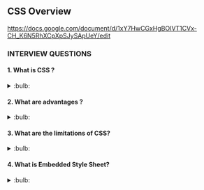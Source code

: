 ## CSS Overview

https://docs.google.com/document/d/1xY7HwCGxHgBOIVT1CVx-CH_K6N5RhXCpXpSJySApUeY/edit

### INTERVIEW QUESTIONS

#### 1. What is CSS ?

<details>
<summary>:bulb:</summary>
CSS stands for Cascading Style Sheet. It determines the how the website or content shown/looked.
</details>

#### 2. What are advantages ?

<details>
<summary>:bulb:</summary>
1. Separation of content from presentation - CSS provides a way to present the same content in multiple presentation formats in mobile or desktop or laptop.<br>
2. Easy to maintain - CSS, built effectively can be used to change the look and feel complete by making small changes. To make a global change, simply change the style, and all elements in all the web pages will be updated automatically. <br>
3. Bandwidth - Used effectively, the style sheets will be stored in the browser cache and they can be used on multiple pages, without having to download again. <br>
4. Accessibility <br>
</details>

#### 3. What are the limitations of CSS?

<details>
<summary>:bulb:</summary>
1. Browser compatibility <br>
2. Cross browser issue <br>
3. There is no parent selector <br>
</details>

#### 4. What is Embedded Style Sheet?

<details>
<summary>:bulb:</summary>
We can embed the whole style elements in html document using <style>  tag.

```CSS
<style>    
body {    
    background-color: linen;    
}    
h1 {    
    color: red;    
    margin-left: 80px;    
}     
</style>    
       
```
</details>

#### 5. What are the advantages of Embedded Style Sheets?

<details>
<summary>:bulb:</summary>
1. It is posible to create classes for use on multiple tag types in the document. <br>
2. Under complex situations, selector and grouping methods can be used to apply styles.<br>
3. No extra downloads are required to import the information. <br>
</details>

#### 6. What is a CSS selector?

<details>
<summary>:bulb:</summary>
1. CSS Element Selector <br>
2. CSS Id Selector <br>
3. CSS Class Selector <br>
4. CSS Universal Selector <br>
5. CSS Group Selector <br>
</details>

#### 7. Name some CSS style components.

<details>
<summary>:bulb:</summary>
1. Selector <br>
2. Property <br>
3. value <br>
</details>

#### 8. What is the use of CSS Opacity?

<details>
<summary>:bulb:</summary>
The css properity is used to specify the transparency of an element . (Opacity is defined as the degree to which light is allowed to travel through an object.)

``` css
<style>    
img.trans {    
    opacity: 0.4;    
    filter: alpha(opacity=40); /* For IE8 and earlier */    
}    
</style>   
```
</details>

#### 9. Explain universal selector.

<details>
<summary>:bulb:</summary>
It matches elements of any type. An asterish("*") is ususally denoted as universal selector.

``` css
<style>    
* {    
   color: green;    
   font-size: 20px;    
}     
</style>  
```
</details>

#### 10. Name the property for controlling the image repetition of the background.

<details>
<summary>:bulb:</summary>
The background-repeat property controlls the repetition of image.
</details>

#### 11. Name the property for controlling the image position in the background.

<details>
<summary>:bulb:</summary>
The background-position property controlls the position of image.

``` css
background: white url('good-morning.jpg');  
background-repeat: no-repeat;  
background-attachment: fixed;  
background-position: center;  
/*center/top/bottom/left/right*/ 
```
</details>

#### 12. Name the property for controlling the image scroll in the background.

<details>
<summary>:bulb:</summary>
The background-attachment property controlls the image scroll in the background.
</details>

#### 13. What is the difference between class selectors and id selectors?

<details>
<summary>:bulb:</summary>
An overall block is given to class selector while id selectors take only a single element differing from other elements.
**CSS Class Selector**

``` css
<style>    
.center {    
    text-align: center;    
    color: blue;    
}    
</style>  
```

**CSS id selector**

``` css
<style>    
#para1 {    
    text-align: center;    
    color: blue;    
}    
</style> 
```   
</details>

#### 14. What are the advantages of External Style Sheets?

<details>
<summary>:bulb:</summary>
1. You can create classes for reusing it in many documents. <br>
2. By using it, you can control the styles of multiple documents from one file. <br>
3. In complex situations, you can use selectors and grouping methods to apply styles. <br>
</details>

#### 15. What RWD?

<details>
<summary>:bulb:</summary>
Responsive Web Design. This technique is used to display the website on different devices like, mobiles, tablets, laptops, desktop.
</details>

#### 16. What is css box model and its elements.

<details>
<summary>:bulb:</summary>
CSS box model is used to define the design and layout of elements of css. <br>

![image](https://user-images.githubusercontent.com/75599178/184180252-64816840-f292-4582-ad53-154781e5df70.png)

1. Margin - It removes the area around border. It is transparent.<br>
2. Border - It represents area around padding .<br>
3. Padding - It removes the area around the content. It i stransparent.<br>
4. Content - It represents like text, images.
</details>

#### 17. What is the float property of css ? 

<details>
<summary>:bulb:</summary>
The css float property is used to move the image to the right or left along with the texts to be wrapped around it.

![image](https://user-images.githubusercontent.com/75599178/184190114-853751d8-1fc9-4d8f-a721-679ea179185b.png)

</details>

#### 18. What is thye purpose of z-index?

<details>
<summary>:bulb:</summary>
The z-index helps to specify the stack order of elements in that may overlap one another. The z-index value is zero , it may  either positive or negative. 
</details>

#### 19. What is CSS Preprocesor ? What are Sass, Less and Stylus?

<details>
<summary>:bulb:</summary>
Css preprocessor is a tool used to extend the basic functionality of default vanilla css through its own scripting language. It helps to use complex logical syntax like variables, functions,mixins.<br><br>

##### SASS :
SASS is the acronym for "Syntactically Awesome Style Sheets". 

###### SASS vs SCSS
1. SASS is based on indentation and SCSS(Sassy CSS) is not.<br>
2.SASS uses .sass extension while SCSS uses .scss extension. <br>
3.SASS doesnt use curly brackets or semicolons. SCSS just like the CSS.
   
SASS SYNTAX | SCSS SYNTAX
------------ | -------------    
![image](https://user-images.githubusercontent.com/75599178/184363604-190c71d8-0693-441b-b80d-bc1e6611df9f.png) | ![image](https://user-images.githubusercontent.com/75599178/184363682-6abdc43d-33e8-445b-a7dd-8d6776fb5388.png)

</details>     
    
    
    
    
    
    
    
    
    
    
    
    
    
    
